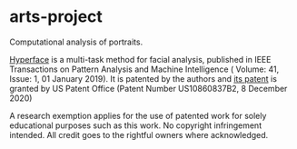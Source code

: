 # arts-project

Computational analysis of portraits.

[Hyperface](https://ieeexplore.ieee.org/document/8170321) is a multi-task method for facial analysis, published in IEEE Transactions on Pattern Analysis and Machine Intelligence ( Volume: 41, Issue: 1, 01 January 2019). It is patented by the authors and [its patent](https://patents.google.com/patent/US10860837B2/en) is granted by US Patent Office (Patent Number US10860837B2, 8 December 2020)

A research exemption applies for the use of patented work for solely educational purposes such as this work. No copyright infringement intended. All credit goes to the rightful owners where acknowledged.
